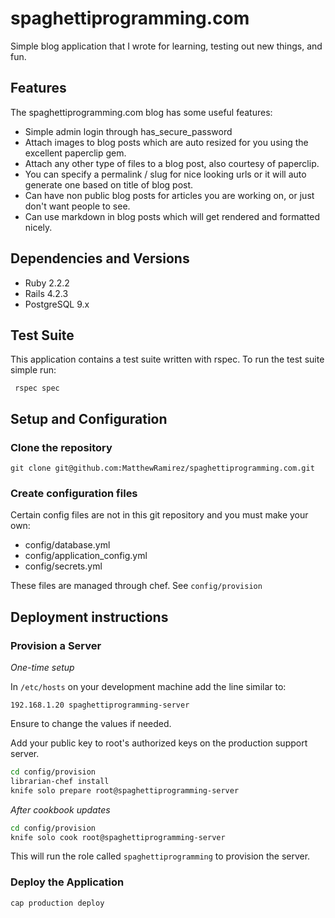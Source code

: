# spaghettiprogramming.com

Simple blog application that I wrote for learning, testing out new things, and fun.


## Features

The spaghettiprogramming.com blog has some useful features:

* Simple admin login through has_secure_password
* Attach images to blog posts which are auto resized for you using the excellent paperclip gem.
* Attach any other type of files to a blog post, also courtesy of paperclip.
* You can specify a permalink / slug for nice looking urls or it will auto generate one based on title of blog post.
* Can have non public blog posts for articles you are working on, or just don't want people to see.
* Can use markdown in blog posts which will get rendered and formatted nicely.

## Dependencies and Versions

* Ruby 2.2.2
* Rails 4.2.3
* PostgreSQL 9.x

## Test Suite

This application contains a test suite written with rspec.  To run the test suite simple run:

     rspec spec

## Setup and Configuration

### Clone the repository

    git clone git@github.com:MatthewRamirez/spaghettiprogramming.com.git

### Create configuration files
Certain config files are not in this git repository and you must make your own:

* config/database.yml
* config/application_config.yml
* config/secrets.yml

These files are managed through chef.  See `config/provision`

## Deployment instructions

### Provision a Server ###

*One-time setup*

In `/etc/hosts` on your development machine add the line similar to:

`192.168.1.20 spaghettiprogramming-server`

Ensure to change the values if needed.

Add your public key to root's authorized keys on the production support server.

```bash
cd config/provision
librarian-chef install
knife solo prepare root@spaghettiprogramming-server
```

*After cookbook updates*

```bash
cd config/provision
knife solo cook root@spaghettiprogramming-server
```

This will run the role called `spaghettiprogramming` to provision the server.

### Deploy the Application ###

```bash
cap production deploy
```

